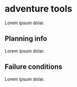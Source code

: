 # adventure tools

Lorem ipsum dolar.

## Planning info

Lorem ipsum dolar.

## Failure conditions

Lorem ipsum dolar.